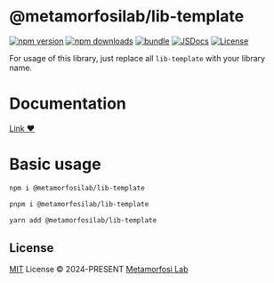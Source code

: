 # @metamorfosilab/lib-template

[![npm version][npm-version-src]][npm-version-href]
[![npm downloads][npm-downloads-src]][npm-downloads-href]
[![bundle][bundle-src]][bundle-href]
[![JSDocs][jsdocs-src]][jsdocs-href]
[![License][license-src]][license-href]

For usage of this library, just replace all `lib-template` with your library name.

# Documentation

[Link ❤️](https://metamorfosilab.github.io/lib-template/)

# Basic usage

```bash
npm i @metamorfosilab/lib-template
```

```bash
pnpm i @metamorfosilab/lib-template
```

```bash
yarn add @metamorfosilab/lib-template
```

## License

[MIT](./LICENSE) License © 2024-PRESENT [Metamorfosi Lab](https://github.com/MetamorfosiLab)

<!-- Badges -->

[npm-version-src]: https://img.shields.io/npm/v/@metamorfosilab/lib-template?style=flat&colorA=080f12&colorB=1fa669
[npm-version-href]: https://npmjs.com/package/@metamorfosilab/lib-template
[npm-downloads-src]: https://img.shields.io/npm/dm/@metamorfosilab/lib-template?style=flat&colorA=080f12&colorB=1fa669
[npm-downloads-href]: https://npmjs.com/package/@metamorfosilab/lib-template
[bundle-src]: https://img.shields.io/bundlephobia/minzip/@metamorfosilab/lib-template?style=flat&colorA=080f12&colorB=1fa669&label=minzip
[bundle-href]: https://bundlephobia.com/result?p=@metamorfosilab/lib-template
[license-src]: https://img.shields.io/github/license/@metamorfosilab/lib-template.svg?style=flat&colorA=080f12&colorB=1fa669
[license-href]: https://github.com/@metamorfosilab/lib-template/blob/main/LICENSE
[jsdocs-src]: https://img.shields.io/badge/jsdocs-reference-080f12?style=flat&colorA=080f12&colorB=1fa669
[jsdocs-href]: https://www.jsdocs.io/package/@metamorfosilab/lib-template
